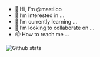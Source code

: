 - 👋 Hi, I’m @mastiico
- 👀 I’m interested in ...
- 🌱 I’m currently learning ...
- 💞️ I’m looking to collaborate on ...
- 📫 How to reach me ...

![Github stats](https://github-readme-stats.vercel.app/api/top-langs/?username=mastiico&show_icons=true&theme=radical)
